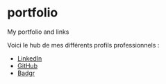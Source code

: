 # portfolio

My portfolio and links

Voici le hub de mes différents profils professionnels :

- [LinkedIn](https://www.linkedin.com/in/gregoirewastelain/)
- [GitHub](https://github.com/gwastelain)
- [Badgr](https://badgr.com/public/collections/b4e021bb1adeb278cc4677ba85ad3ea4?identity__email=g.wastelain@gmail.com)
